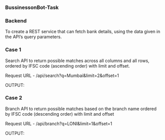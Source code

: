 <h3> BussinessonBot-Task</h3>
<h3> Backend</h3>
To create a REST service that can fetch bank details, using the data given in the API’s query parameters.

<h3>Case 1</h3>
Search API to return possible matches across all columns and all rows, ordered by IFSC code (ascending order) with limit and offset.

Request URL  - /api/search?q=Mumbai&limit=2&offset=1 

OUTPUT:

<h3>Case 2</h3>
Branch API to return possible matches based on the branch name ordered by IFSC code (descending order) with limit and offset

Request URL  - /api/branch?q=LONI&limit=1&offset=1 

OUTPUT:
